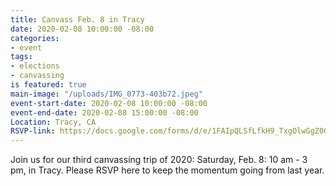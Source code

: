 ```yaml
---
title: Canvass Feb. 8 in Tracy
date: 2020-02-08 10:00:00 -08:00
categories:
- event
tags:
- elections
- canvassing
is featured: true
main-image: "/uploads/IMG_0773-403b72.jpeg"
event-start-date: 2020-02-08 10:00:00 -08:00
event-end-date: 2020-02-08 15:00:00 -08:00
Location: Tracy, CA
RSVP-link: https://docs.google.com/forms/d/e/1FAIpQLSfLfkH9_TxgOlwGgZ0GWg47IPK5IGODfeYNt5GI9_bZudEBvg/viewform
---
```


Join us for our third canvassing trip of 2020: Saturday, Feb. 8:  10 am - 3 pm, in Tracy.  Please RSVP here to keep the momentum going from last year. 
